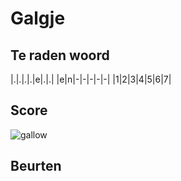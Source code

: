 # Galgje

## Te raden woord

|.|.|.|.|e|.|.|
|e|n|-|-|-|-|-|
|1|2|3|4|5|6|7|

## Score
![gallow](./images/1.png)

## Beurten